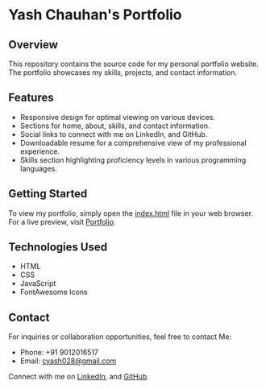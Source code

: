 
# Yash Chauhan's Portfolio

## Overview

This repository contains the source code for my personal portfolio website. The portfolio showcases my skills, projects, and contact information.


## Features

- Responsive design for optimal viewing on various devices.
- Sections for home, about, skills, and contact information.
- Social links to connect with me on LinkedIn, and GitHub.
- Downloadable resume for a comprehensive view of my professional experience.
- Skills section highlighting proficiency levels in various programming languages.

## Getting Started

To view my portfolio, simply open the [index.html](./index.html) file in your web browser. For a live preview, visit [Portfolio](https://example-portfolio-url.com).

## Technologies Used

- HTML
- CSS
- JavaScript
- FontAwesome Icons


## Contact

For inquiries or collaboration opportunities, feel free to contact Me:

- Phone: +91 9012016517
- Email: cyash028@gmail.com
  
Connect with me on  [LinkedIn](https://www.linkedin.com/in/yash-chauhan-a8969a21b/), and [GitHub](https://github.com/chyash1110).
